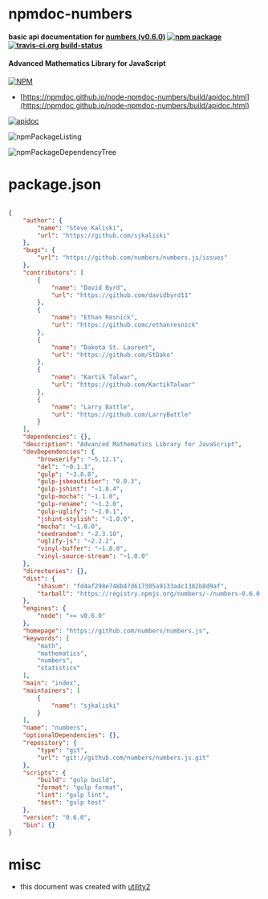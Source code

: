 # npmdoc-numbers

#### basic api documentation for  [numbers (v0.6.0)](https://github.com/numbers/numbers.js)  [![npm package](https://img.shields.io/npm/v/npmdoc-numbers.svg?style=flat-square)](https://www.npmjs.org/package/npmdoc-numbers) [![travis-ci.org build-status](https://api.travis-ci.org/npmdoc/node-npmdoc-numbers.svg)](https://travis-ci.org/npmdoc/node-npmdoc-numbers)

#### Advanced Mathematics Library for JavaScript

[![NPM](https://nodei.co/npm/numbers.png?downloads=true&downloadRank=true&stars=true)](https://www.npmjs.com/package/numbers)

- [https://npmdoc.github.io/node-npmdoc-numbers/build/apidoc.html](https://npmdoc.github.io/node-npmdoc-numbers/build/apidoc.html)

[![apidoc](https://npmdoc.github.io/node-npmdoc-numbers/build/screenCapture.buildCi.browser.%252Ftmp%252Fbuild%252Fapidoc.html.png)](https://npmdoc.github.io/node-npmdoc-numbers/build/apidoc.html)

![npmPackageListing](https://npmdoc.github.io/node-npmdoc-numbers/build/screenCapture.npmPackageListing.svg)

![npmPackageDependencyTree](https://npmdoc.github.io/node-npmdoc-numbers/build/screenCapture.npmPackageDependencyTree.svg)



# package.json

```json

{
    "author": {
        "name": "Steve Kaliski",
        "url": "https://github.com/sjkaliski"
    },
    "bugs": {
        "url": "https://github.com/numbers/numbers.js/issues"
    },
    "contributors": [
        {
            "name": "David Byrd",
            "url": "https://github.com/davidbyrd11"
        },
        {
            "name": "Ethan Resnick",
            "url": "https://github.comc/ethanresnick"
        },
        {
            "name": "Dakota St. Laurent",
            "url": "https://github.com/StDako"
        },
        {
            "name": "Kartik Talwar",
            "url": "https://github.com/KartikTalwar"
        },
        {
            "name": "Larry Battle",
            "url": "https://github.com/LarryBattle"
        }
    ],
    "dependencies": {},
    "description": "Advanced Mathematics Library for JavaScript",
    "devDependencies": {
        "browserify": "~5.12.1",
        "del": "~0.1.3",
        "gulp": "~3.8.8",
        "gulp-jsbeautifier": "0.0.3",
        "gulp-jshint": "~1.8.4",
        "gulp-mocha": "~1.1.0",
        "gulp-rename": "~1.2.0",
        "gulp-uglify": "~1.0.1",
        "jshint-stylish": "~1.0.0",
        "mocha": "~1.8.0",
        "seedrandom": "~2.3.10",
        "uglify-js": "~2.2.2",
        "vinyl-buffer": "~1.0.0",
        "vinyl-source-stream": "~1.0.0"
    },
    "directories": {},
    "dist": {
        "shasum": "fd4af298e748b47d617305a9133a4c1302b8d9af",
        "tarball": "https://registry.npmjs.org/numbers/-/numbers-0.6.0.tgz"
    },
    "engines": {
        "node": ">= v0.6.0"
    },
    "homepage": "https://github.com/numbers/numbers.js",
    "keywords": [
        "math",
        "mathematics",
        "numbers",
        "statistics"
    ],
    "main": "index",
    "maintainers": [
        {
            "name": "sjkaliski"
        }
    ],
    "name": "numbers",
    "optionalDependencies": {},
    "repository": {
        "type": "git",
        "url": "git://github.com/numbers/numbers.js.git"
    },
    "scripts": {
        "build": "gulp build",
        "format": "gulp format",
        "lint": "gulp lint",
        "test": "gulp test"
    },
    "version": "0.6.0",
    "bin": {}
}
```



# misc
- this document was created with [utility2](https://github.com/kaizhu256/node-utility2)
